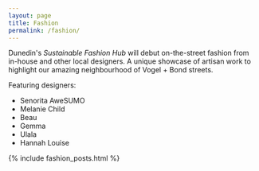 ```yaml
---
layout: page
title: Fashion
permalink: /fashion/
---
```


Dunedin's _Sustainable Fashion Hub_ will debut on-the-street fashion from in-house and other local designers. A unique showcase of artisan work to highlight our amazing neighbourhood of Vogel + Bond streets. 

Featuring designers: 
- Senorita AweSUMO
- Melanie Child
- Beau
- Gemma
- Ulala
- Hannah Louise

{% include fashion_posts.html %}
